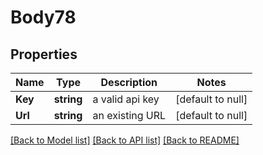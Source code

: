 # Body78

## Properties
Name | Type | Description | Notes
------------ | ------------- | ------------- | -------------
**Key** | **string** | a valid api key | [default to null]
**Url** | **string** | an existing URL | [default to null]

[[Back to Model list]](../README.md#documentation-for-models) [[Back to API list]](../README.md#documentation-for-api-endpoints) [[Back to README]](../README.md)


